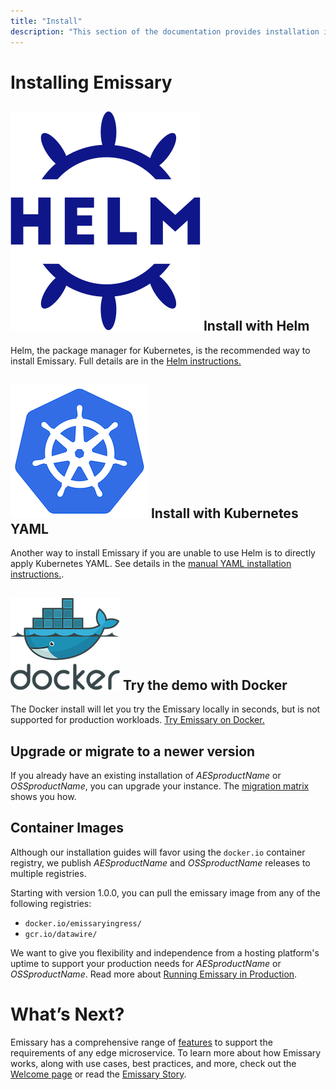 ```yaml
---
title: "Install"
description: "This section of the documentation provides installation instructions"
---
```


# Installing Emissary

## <img class="os-logo" src="../../images/helm-navy.png"/> Install with Helm

Helm, the package manager for Kubernetes, is the recommended way to install
Emissary. Full details are in the [Helm instructions.](helm/)

## <img class="os-logo" src="../../images/kubernetes.png"/> Install with Kubernetes YAML

Another way to install Emissary if you are unable to use Helm is to
directly apply Kubernetes YAML. See details in the
[manual YAML installation instructions.](yaml-install).

## <img class="os-logo" src="../../images/docker.png"/> Try the demo with Docker

The Docker install will let you try the Emissary locally in seconds,
but is not supported for production workloads. [Try Emissary on Docker.](docker/)

## Upgrade or migrate to a newer version

If you already have an existing installation of $AESproductName$ or
$OSSproductName$, you can upgrade your instance. The [migration matrix](migration-matrix/)
shows you how.

## Container Images

Although our installation guides will favor using the `docker.io` container registry,
we publish $AESproductName$ and $OSSproductName$ releases to multiple registries.

Starting with version 1.0.0, you can pull the emissary image from any of the following registries:

- `docker.io/emissaryingress/`
- `gcr.io/datawire/`

We want to give you flexibility and independence from a hosting platform's uptime to support
your production needs for $AESproductName$ or $OSSproductName$. Read more about
[Running Emissary in Production](../running).

# What’s Next?

Emissary has a comprehensive range of [features](/features/) to
support the requirements of any edge microservice. To learn more about how Emissary works, along with use cases, best practices, and more,
check out the [Welcome page](../../tutorials/getting-started) or read the [Emissary
Story](../../about/why-ambassador).

